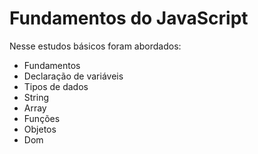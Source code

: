 # Fundamentos do JavaScript

Nesse estudos básicos foram abordados:
- Fundamentos 
- Declaração de variáveis
- Tipos de dados
- String
- Array
- Funções
- Objetos
- Dom